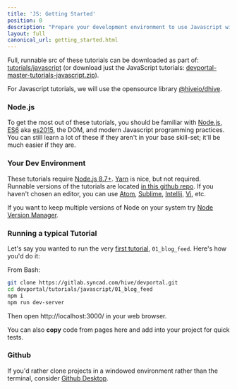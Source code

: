 ```yaml
---
title: 'JS: Getting Started'
position: 0
description: "Prepare your development environment to use Javascript with the Hive blockchain."
layout: full
canonical_url: getting_started.html
---
```

Full, runnable src of these tutorials can be downloaded as part of: [tutorials/javascript](https://gitlab.syncad.com/hive/devportal/-/tree/master/tutorials/javascript) (or download just the JavaScript tutorials: [devportal-master-tutorials-javascript.zip](https://gitlab.syncad.com/hive/devportal/-/archive/master/devportal-master.zip?path=tutorials/javascript)).

For Javascript tutorials, we will use the opensource library [@hiveio/dhive](https://gitlab.syncad.com/hive/dhive).

### Node.js

To get the most out of these tutorials, you should be familiar with [Node.js](https://nodejs.org/en/), [ES6](https://babeljs.io/learn-es2015/) aka [es2015](https://www.ecma-international.org/ecma-262/6.0/), the DOM, and modern Javascript programming practices.
You can still learn a lot of these if they aren't in your base skill-set; it'll be much easier if they are.

### Your Dev Environment

These tutorials require [Node.js 8.7+](https://nodejs.org/en/download/). [Yarn](https://yarnpkg.com/en/) is nice, but not required. Runnable versions of the tutorials are located [in this github repo](https://gitlab.syncad.com/hive/devportal/-/tree/master/tutorials/javascript).
If you haven't chosen an editor, you can use [Atom](https://atom.io/), [Sublime](https://www.sublimetext.com/), [Intellij](https://www.jetbrains.com/idea/), [Vi](https://en.wikipedia.org/wiki/Vi), etc.

If you want to keep multiple versions of Node on your system try [Node Version Manager](https://github.com/creationix/nvm).

### Running a typical Tutorial

Let's say you wanted to run the very [first tutorial](blog_feed.html), `01_blog_feed`. Here's how you'd do it:

From Bash:

```bash
git clone https://gitlab.syncad.com/hive/devportal.git
cd devportal/tutorials/javascript/01_blog_feed
npm i
npm run dev-server
```

Then open http://localhost:3000/ in your web browser.

You can also **copy** code from pages here and add into your project for quick tests.

### Github

If you'd rather clone projects in a windowed environment rather than the terminal, consider [Github Desktop](https://desktop.github.com/).
